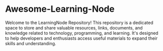 # Awesome-Learning-Node
Welcome to the LearningNode Repository! This repository is a dedicated space to store and share valuable resources, links, documents, and knowledge related to technology, programming, and learning. It's designed to help developers and enthusiasts access useful materials to expand their skills and understanding.
